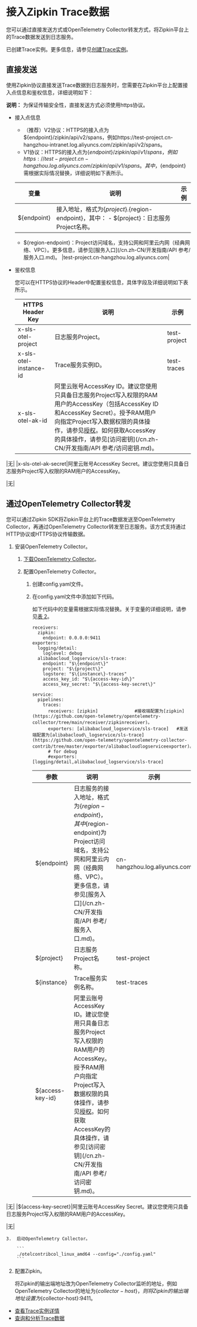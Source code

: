 # 接入Zipkin Trace数据

您可以通过直接发送方式或OpenTelemetry Collector转发方式，将Zipkin平台上的Trace数据发送到日志服务。

已创建Trace实例。更多信息，请参见[创建Trace实例](/cn.zh-CN/Trace服务/创建Trace实例.md)。

## 直接发送

使用Zipkin协议直接发送Trace数据到日志服务时，您需要在Zipkin平台上配置接入点信息和鉴权信息，详细说明如下：

**说明：** 为保证传输安全性，直接发送方式必须使用https协议。

-   接入点信息

    -   （推荐）V2协议：HTTPS的接入点为$\{endpoint\}/zipkin/api/v2/spans，例如https://test-project.cn-hangzhou-intranet.log.aliyuncs.com/zipkin/api/v2/spans。
    -   V1协议：HTTPS的接入点为$\{endpoint\}/zipkin/api/v1/spans，例如https://test-project.cn-hangzhou.log.aliyuncs.com/zipkin/api/v1/spans。
    其中，$\{endpoint\}需根据实际情况替换，详细说明如下表所示。

    |变量|说明|示例|
    |--|--|--|
    |$\{endpoint\}|接入地址，格式为$\{project\}.$\{region-endpoint\}，其中：    -   $\{project\}：日志服务Project名称。
    -   $\{region-endpoint\}：Project访问域名，支持公网和阿里云内网（经典网络、VPC）。更多信息，请参见[服务入口](/cn.zh-CN/开发指南/API 参考/服务入口.md)。
|test-project.cn-hangzhou.log.aliyuncs.com|

-   鉴权信息

    您可以在HTTPS协议的Header中配置鉴权信息，具体字段及详细说明如下表所示。

    |HTTPS Header Key|说明|示例|
    |----------------|--|--|
    |x-sls-otel-project|日志服务Project。|test-project|
    |x-sls-otel-instance-id|Trace服务实例ID。|test-traces|
    |x-sls-otel-ak-id|阿里云账号AccessKey ID。建议您使用只具备日志服务Project写入权限的RAM用户的AccessKey（包括AccessKey ID和AccessKey Secret）。授予RAM用户向指定Project写入数据权限的具体操作，请参见[授权](/cn.zh-CN/开发指南/访问控制RAM/RAM自定义授权场景.md)。如何获取AccessKey的具体操作，请参见[访问密钥](/cn.zh-CN/开发指南/API 参考/访问密钥.md)。

|无|
    |x-sls-otel-ak-secret|阿里云账号AccessKey Secret。建议您使用只具备日志服务Project写入权限的RAM用户的AccessKey。

|无|


## 通过OpenTelemetry Collector转发

您可以通过Zipkin SDK将Zipkin平台上的Trace数据发送至OpenTelemetry Collector，再通过OpenTelemetry Collector转发至日志服务。该方式支持通过HTTP协议或HTTPS协议传输数据。

1.  安装OpenTelemetry Collector。

    1.  [下载OpenTelemetry Collector](https://github.com/open-telemetry/opentelemetry-collector-contrib/releases)。

    2.  配置OpenTelemetry Collector。

        1.  创建config.yaml文件。
        2.  在config.yaml文件中添加如下代码。

            如下代码中的变量需根据实际情况替换。关于变量的详细说明，请参见[表 2](#table_ett_bwh_tl4)。

            ```
            receivers:
              zipkin:
                endpoint: 0.0.0.0:9411
            exporters:
              logging/detail:
                loglevel: debug
              alibabacloud_logservice/sls-trace:
                endpoint: "$\{endpoint\}"
                project: "$\{project\}"
                logstore: "$\{instance\}-traces"
                access_key_id: "$\{access-key-id\}"
                access_key_secret: "$\{access-key-secret\}"
            
            service:
              pipelines:
                traces:
                  receivers: [zipkin]              #接收端配置为[zipkin](https://github.com/open-telemetry/opentelemetry-collector/tree/main/receiver/zipkinreceiver)。
                  exporters: [alibabacloud_logservice/sls-trace]   #发送端配置为[alibabacloud\_logservice/sls-trace](https://github.com/open-telemetry/opentelemetry-collector-contrib/tree/master/exporter/alibabacloudlogserviceexporter)。
                  # for debug
                  #exporters: [logging/detail,alibabacloud_logservice/sls-trace]
            ```

            |参数|说明|示例|
            |--|--|--|
            |$\{endpoint\}|日志服务的接入地址，格式为$\{region-endpoint\}，其中$\{region-endpoint\}为Project访问域名，支持公网和阿里云内网（经典网络、VPC）。更多信息，请参见[服务入口](/cn.zh-CN/开发指南/API 参考/服务入口.md)。|cn-hangzhou.log.aliyuncs.com|
            |$\{project\}|日志服务Project名称。|test-project|
            |$\{instance\}|Trace服务实例名称。|test-traces|
            |$\{access-key-id\}|阿里云账号AccessKey ID。建议您使用只具备日志服务Project写入权限的RAM用户的AccessKey。授予RAM用户向指定Project写入数据权限的具体操作，请参见[授权](/cn.zh-CN/开发指南/访问控制RAM/RAM自定义授权场景.md)。如何获取AccessKey的具体操作，请参见[访问密钥](/cn.zh-CN/开发指南/API 参考/访问密钥.md)。

|无|
            |$\{access-key-secret\}|阿里云账号AccessKey Secret。建议您使用只具备日志服务Project写入权限的RAM用户的AccessKey。

|无|

    3.  启动OpenTelemetry Collector。

        ```
        ./otelcontribcol_linux_amd64 --config="./config.yaml"
        ```

2.  配置Zipkin。

    将Zipkin的输出端地址改为OpenTelemetry Collector监听的地址，例如OpenTelemetry Collector的地址为$\{collector-host\}，则将Zipkin的输出端地址设置为$\{collector-host\}:9411。


-   [查看Trace实例详情](/cn.zh-CN/Trace服务/查看Trace实例详情.md)
-   [查询和分析Trace数据](/cn.zh-CN/Trace服务/查询和分析Trace数据.md)

